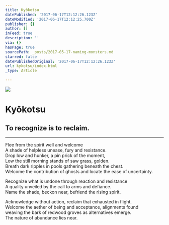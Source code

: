 ```yaml
---
title: Kyōkotsu
datePublished: '2017-06-17T12:12:26.123Z'
dateModified: '2017-06-17T12:12:25.700Z'
publisher: {}
author: []
inFeed: true
description: ''
via: {}
hasPage: true
sourcePath: _posts/2017-05-17-naming-monsters.md
starred: false
datePublishedOriginal: '2017-06-17T12:12:26.123Z'
url: kykotsu/index.html
_type: Article

---
```

![](https://the-grid-user-content.s3-us-west-2.amazonaws.com/aefc907f-bcac-4b94-9717-e2c714e8d1c5.jpg)

# Kyōkotsu

## To recognize is to reclaim.

---

Flee from the spirit well and welcome   
A shade of helpless unease, fury and resistance.   
Drop low and hunker, a pin prick of the moment,   
Low the still morning stands of saw grass, golden.  
Breath dark ripples in pools gathering beneath the chest.   
Welcome the contribution of ghosts and locate the ease of uncertainty.

Recognize what is undone through reaction and resistance  
A quality unveiled by the call to arms and defiance.   
Name the shade, beckon near, befriend the rising spirit.

Acknowledge without action, reclaim that exhausted in flight.   
Welcome the aether of being and acceptance, alignments found   
weaving the bark of redwood groves as alternatives emerge.   
The nature of abundance lies near.